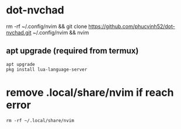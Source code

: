 # dot-nvchad

rm -rf ~/.config/nvim && git clone https://github.com/phucvinh52/dot-nvchad.git ~/.config/nvim && nvim
## apt upgrade (required from termux) 
```
apt upgrade
pkg install lua-language-server
```

# remove .local/share/nvim if reach error
```
rm -rf ~/.local/share/nvim
```
